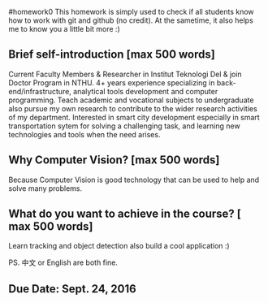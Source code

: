 #homework0
This homework is simply used to check if all students know how to work with git and github (no credit).
At the sametime, it also helps me to know you a little bit more :)

## Brief self-introduction [max 500 words]

Current Faculty Members & Researcher in Institut Teknologi Del & join Doctor Program in NTHU. 4+ years experience specializing in back-end/infrastructure, analytical tools development and computer programming. Teach academic and vocational subjects to undergraduate also pursue my own research to contribute to the wider research activities of my department. Interested in smart city development especially in smart transportation sytem for solving a challenging task, and learning new technologies and tools when the need arises.

## Why Computer Vision? [max 500 words]

Because Computer Vision is good technology that can be used to help and solve many problems.

## What do you want to achieve in the course? [ max 500 words]

Learn tracking and object detection also build a cool application :)

PS. 中文 or English are both fine.

## Due Date: Sept. 24, 2016
